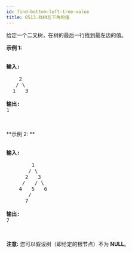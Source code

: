 ```yaml
---
id: find-bottom-left-tree-value
title: 0513.找树左下角的值
---
```

给定一个二叉树，在树的最后一行找到最左边的值。

**示例 1:**


<pre><br/><strong>输入:</strong><br/><br/>    2<br/>   / \<br/>  1   3<br/><br/><strong>输出:</strong><br/>1<br/></pre>

 

**示例 2: **


<pre><br/><strong>输入:</strong><br/><br/>        1<br/>       / \<br/>      2   3<br/>     /   / \<br/>    4   5   6<br/>       /<br/>      7<br/><br/><strong>输出:</strong><br/>7<br/></pre>

 

**注意:** 您可以假设树（即给定的根节点）不为 **NULL**。
